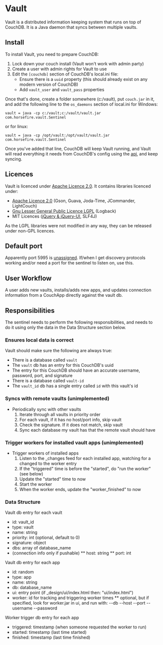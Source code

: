 # Vault

Vault is a distributed information keeping system that runs on top of CouchDB. It is a Java daemon that syncs between multiple vaults.

## Install

To install Vault, you need to prepare CouchDB:

1. Lock down your couch install (Vault won't work with admin party)
2. Create a user with admin rights for Vault to use
3. Edit the `[couchdb]` section of CouchDB's local.ini file:
    * Ensure there is a `uuid` property (this should already exist on any modern version of CouchDB)
    * Add `vault_user` and `vault_pass` properties

Once that's done, create a folder somewhere (c:/vault), put `couch.jar` in it, and add the following line to the `os_daemons` section of local.ini for Windows:

    vault = java -cp c:/vault;c:/vault/vault.jar com.horsefire.vault.Sentinel

or for linux:

    vault = java -cp /opt/vault:/opt/vault/vault.jar com.horsefire.vault.Sentinel

Once you've added that line, CouchDB will keep Vault running, and Vault will read everything it needs from CouchDB's config using the [api][couchdb-externals], and keep syncing.

## Licences
Vault is licenced under [Apache Licence 2.0][apache20]. It contains libraries licenced under:

* [Apache Licence 2.0][apache20] (Gson, Guava, Joda-Time, JCommander, LightCouch)
* [Gnu Lesser General Public Licence LGPL][lgpl] (Logback)
* MIT Licences ([jQuery & jQuery-UI][mit-jquery], SLF4J)

As the LGPL libraries were not modified in any way, they can be released under non-GPL licences.

## Default port
Apparently port 5995 is [unassigned][unassignedport]. If/when I get discovery protocols working and/or need a port for the sentinel to listen on, use this.

## User Workflow
A user adds new vaults, installs/adds new apps, and updates connection information from a CouchApp directly against the vault db.

## Responsibilities
The sentinel needs to perform the following responsibilities, and needs to do it using only the data in the Data Structure section below.

### Ensures local data is correct
Vault should make sure the following are always true:

* There is a database called `vault`
* The `vault` db has an entry for this CouchDB's uuid
* The entry for this CouchDB should have an accurate username, password, port, and signature
* There is a database called `vault-id`
* The `vault_id` db has a single entry called `id` with this vault's id

### Syncs with remote vaults (unimplemented)
* Periodically sync with other vaults
    1. Iterate through all vaults in priority order
    2. For each vault, if it has no host/port info, skip vault
    3. Check the signature. If it does not match, skip vault
    4. Sync each database my vault has that the remote vault should have

### Trigger workers for installed vault apps (unimplemented)
* Trigger workers of installed apps
    1. Listen to the _changes feed for each installed app, watching for a changed to the worker entry
    2. If the "triggered" time is before the "started", do "run the worker" (see below)
    3. Update the "started" time to now
    4. Start the worker
    5. When the worker ends, update the "worker_finished" to now

### Data Structure
Vault db entry for each vault

* id: vault_id
* type: vault
* name: string
* priority: int (optional, default to 0)
* signature: object
* dbs: array of database_name
* (connection info only if pushable)
** host: string
** port: int

Vault db entry for each app

* id: random
* type: app
* name: string
* db: database_name
* ui: entry point (if _design/ui/index.html then: "ui/index.html")
* worker: id for tracking and triggering worker times
** optional, but if specified, look for worker.jar in ui, and run with: --db --host --port --username --password

Worker trigger db entry for each app
* triggered: timestamp (when someone requested the worker to run)
* started: timestamp (last time started)
* finished: timestamp (last time finished)

[apache20]: http://www.apache.org/licenses/LICENSE-2.0.html
[lgpl]: http://www.gnu.org/copyleft/lesser.html
[mit-jquery]: https://github.com/jquery/jquery/blob/master/MIT-LICENSE.txt
[couchdb-externals]: http://davispj.com/2010/09/26/new-couchdb-externals-api.html
[unassignedport]: http://www.speedguide.net/port.php?port=5995